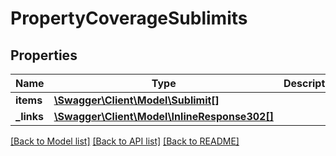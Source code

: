 # PropertyCoverageSublimits

## Properties
Name | Type | Description | Notes
------------ | ------------- | ------------- | -------------
**items** | [**\Swagger\Client\Model\Sublimit[]**](Sublimit.md) |  | [optional] 
**_links** | [**\Swagger\Client\Model\InlineResponse302[]**](InlineResponse302.md) |  | [optional] 

[[Back to Model list]](../README.md#documentation-for-models) [[Back to API list]](../README.md#documentation-for-api-endpoints) [[Back to README]](../README.md)


